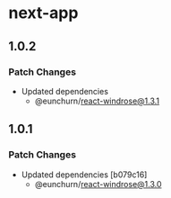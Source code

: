 # next-app

## 1.0.2

### Patch Changes

- Updated dependencies
  - @eunchurn/react-windrose@1.3.1

## 1.0.1

### Patch Changes

- Updated dependencies [b079c16]
  - @eunchurn/react-windrose@1.3.0
